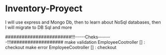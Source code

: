 # Inventory-Proyect
I will use express and Mongo Db, then to learn about NoSql databases, then I will migrate to DB Sql and more

########################!!!-----Cheks-------!!!###################
make validation EmployeeCootroller [] : checkout
make error EmployeeCootroller [] : checkout